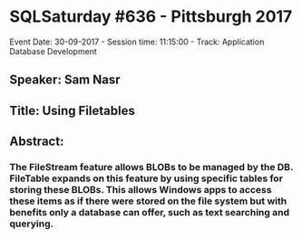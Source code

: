 # SQLSaturday #636 - Pittsburgh 2017
Event Date: 30-09-2017 - Session time: 11:15:00 - Track: Application  Database Development
## Speaker: Sam Nasr
## Title: Using Filetables
## Abstract:
### The FileStream feature allows BLOBs to be managed by the DB.  FileTable expands on this feature by using specific tables for storing these BLOBs. This allows Windows apps to access these items as if there were stored on the file system but with benefits only a database can offer, such as text searching and querying.
